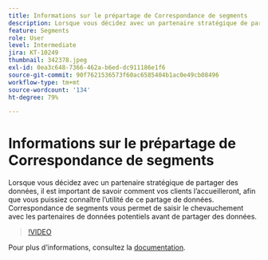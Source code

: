 ```yaml
---
title: Informations sur le prépartage de Correspondance de segments
description: Lorsque vous décidez avec un partenaire stratégique de partager des données, il est important de savoir comment vos clients l’accueilleront, afin que vous puissiez connaître l’utilité de ce partage de données. La correspondance de segment vous permet de voir le chevauchement avec les partenaires de données potentiels avant de partager des données et d’effectuer le partage bidirectionnel des données avec ces partenaires.
feature: Segments
role: User
level: Intermediate
jira: KT-10249
thumbnail: 342378.jpeg
exl-id: 0ea3c648-7366-462a-b6ed-dc911186e1f6
source-git-commit: 90f7621536573f60ac6585404b1ac0e49cb08496
workflow-type: tm+mt
source-wordcount: '134'
ht-degree: 79%

---
```


# Informations sur le prépartage de Correspondance de segments

Lorsque vous décidez avec un partenaire stratégique de partager des données, il est important de savoir comment vos clients l’accueilleront, afin que vous puissiez connaître l’utilité de ce partage de données. Correspondance de segments vous permet de saisir le chevauchement avec les partenaires de données potentiels avant de partager des données.

>[!VIDEO](https://video.tv.adobe.com/v/342378/?quality=12&learn=on)

Pour plus dʼinformations, consultez la [documentation](https://experienceleague.adobe.com/docs/experience-platform/segmentation/ui/segment-match/overview.html?lang=fr).
